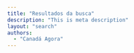 ```yaml
---
title: "Resultados da busca"
description: "This is meta description"
layout: "search"
authors:
  - "Canadá Agora"
---
```

